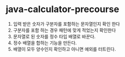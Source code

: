 # java-calculator-precourse

1. 입력 받은 숫자가 구분자를 포함하는 문자열인지 확인 한다
2. 구분자를 포함 하는 경우 패턴에 맞게 적었는지 확인한다
3. 문자열로 된 숫자를 정수 타입 배열로 바꾼다.
4. 정수 배열을 합하는 기능을 만든다.
5. 배열이 모두 양수인지 확인하고 아니면 예외를 터트린다.
